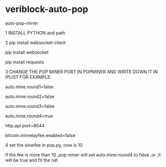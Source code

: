 # veriblock-auto-pop
auto-pop-miner

1 INSTALL PYTHON and path 

2 pip install websocket-client

  pip install websocket
	
  pip install requests
	
 
3 CHANGE THE POP MINER PORT IN POPMINER AND WRITE DOWN IT IN IPLIST
FOR EXAMPLE:

auto.mine.round1=false

auto.mine.round2=false

auto.mine.round3=false

auto.mine.round4=true

http.api.port=8044

bitcoin.minrelayfee.enabled=false


4 set the slowfee in pop.py, now is 10

if the fee is more than 10 ,pop miner will set auto.mine.round4 to false ,or ,it will be true and fit the net
 
